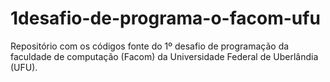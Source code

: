 # 1desafio-de-programa-o-facom-ufu
Repositório com os códigos fonte do 1º desafio de programação da faculdade de computação (Facom) da Universidade Federal de Uberlândia (UFU).
